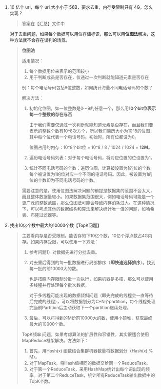 1. 10 亿个 url，每个 url 大小小于 56B，要求去重，内存受限制只有 4G，怎么实现？

   > 答案在【汇总】文件中

   对于去重问题，如果每个数据可以用位存储标识，那么可以用**位图法**解决，这种方法就不会存在误判的场景。

   > **位图法**
   >
   > 适用情况：
   >
   > 1. 每个数据用位来表示的范围较小
   > 2. 用于判断成员是否存在，仅通过一次判断就能知道元素是否存在
   >
   > 例：每个电话号码包括8位整数，如何统计海量不同电话号码的个数？
   >
   > 解决方法：
   >
   > 1. 初始化位图，如一位整数是0～9的任意一个，那么用**10个bit位表示每一个整数的存在与否**
   >
   >    由于我们需要仅通过一次判断就能知道元素是否存在，而且我们要表示的整数个数有10^8次方个，所以我们简历大小为10^8的位图，其中每个位代表一个电话号码。初始时，所有位都设为0。
   >
   >    位图占用的内存：10^8个bit位 = 10^8 / 8 / 1024 / 1024 = **12M**。
   >
   > 2. 遍历电话号码列表：对于每个电话号码，将对应位置的位设置为1。
   >
   > 3. 统计不同电话号码的个数：遍历位图，计算被设置为1的位的个数。每个被设置为1的位对应一个不同的电话号码。因此，被设置为1的位的个数即为不同电话号码的个数。
   >
   > 需要注意的是，使用位图法解决问题的前提是数据集的范围不会太大，而且整体数据量较小。如果数据集范围很大，例如电话号码可能是一个更广泛的整数范围，那么位图法可能会导致内存消耗过大。在这种情况下，可以考虑其他的数据结构和算法来解决统计唯一值的问题，如哈希表、布隆过滤器等。

2. 找出10亿个数中最大的10000个数【TopK问题】

   > 主要看内存是否受限制，能否存的下10亿个数，10亿个浮点数占4G内存。如果内存受限，可以使用一下方法：
   >
   > 1. 参考问题1）对数据先进行分批去重。
   >
   > 2. 对去重后得到的每一批数据进行局部排序（**即快速选择排序**）。找到每一批的前10000大的数。
   >
   >    也是按照内存限制分批一次执行，如果机器是多核，那么可以使用多线程并行处理每个批次数据。
   >
   >    对于多线程可能出现的数据倾斜问题（即先完成的线程会一直等待后完成的线程），可以将数据划分为C*N个partition，每个线程处理完当前Partition后主动获取下一个partition继续处理。
   >
   > 3. 最后，可以将得到的M份前10000大的数，使用小顶堆，获取最终最大的10000个数。
   >
   > TopK频率 问题，如果考虑算法的扩展性和容错性，其实很适合使用MapReduce框架解决。方法如下：
   >
   > 1. 首先，用Hash(x) 函数结合集群机器数量将数据划分（Hash(x) % M）。
   > 2. 对于MapTask，将Hash值相同的数据交给同一个ReduceTask。
   > 3. 对于第一个ReduceTask，采用HashMap统计出每个词出现的频率。对于第二个ReduceTask，统计所有ReduceTask输出数据中的TopK个数。